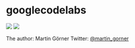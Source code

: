 # googlecodelabs


![](https://codelabs.developers.google.com/codelabs/keras-flowers-data/img/1dd39cb813f337e2.jpeg)
![](https://pbs.twimg.com/profile_images/1103339571977248768/FtFnqC38_400x400.png)

The author: Martin Görner
Twitter: [@martin_gorner](https://twitter.com/martin_gorner)
